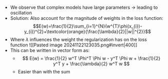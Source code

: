 - We observe that complex models have large parameters -> leading to oscillation
- Solution: Also account for the magnitude of weights in the loss function: $$E(w)=\frac{1}{2}\sum_{i=1}^{N}(w^{T}\phi(x_{i})-y_{i})^{2}+\textcolor{orange}{\frac{\lambda}{2}||w||^{2}}$$
- Where $\lambda$ influences the weight the regularization has on the loss function
![[Pasted image 20241122123035.png#invert|400]]
- This can be written in vector form as: 
	- $$
E(w) = \frac{1}{2} w^T \Phi^T \Phi w - y^T \Phi w + \frac{1}{2} y^T y + \frac{\lambda}{2} w^T w
$$
	-  Easier than with the sum